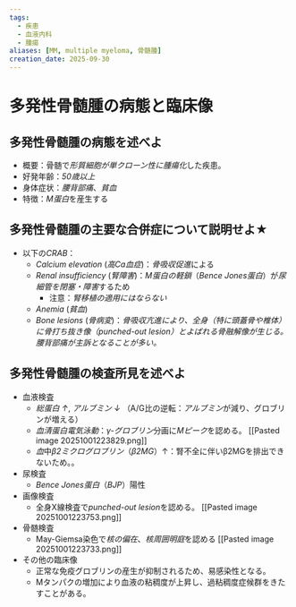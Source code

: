 ```yaml
---
tags:
  - 疾患
  - 血液内科
  - 腫瘍
aliases: [MM, multiple myeloma, 骨髄腫]
creation_date: 2025-09-30
---
```

# 多発性骨髄腫の病態と臨床像
## 多発性骨髄腫の病態を述べよ
- 概要：骨髄で*形質細胞が単クローン性に腫瘍化*した疾患。
- 好発年齢：*50歳以上*
- 身体症状：*腰背部痛*、*貧血*
- 特徴：*M蛋白*を産生する

## 多発性骨髄腫の主要な合併症について説明せよ★
- 以下の*CRAB*：
	- *Calcium elevation* (*高Ca血症*)：*骨吸収促進*による
	- *Renal insufficiency* (*腎障害*)：*M蛋白の軽鎖*（*Bence Jones蛋白*）が*尿細管を閉塞・障害*するため
		- 注意：*腎移植の適用にはならない*
	- *Anemia* (*貧血*)
	- *Bone lesions* (*骨病変*)：*骨吸収亢進により、全身（特に頭蓋骨や椎体）に骨打ち抜き像（punched-out lesion）とよばれる骨融解像が生じる。腰背部痛が主訴となることが多い。*

## 多発性骨髄腫の検査所見を述べよ
- 血液検査
	- *総蛋白 ↑*, *アルブミン ↓* （A/G比の逆転：*アルブミン*が減り、グロブリンが増える）
	- *血清蛋白電気泳動*：*γ-グロブリン*分画に*Mピーク*を認める。
	  [[Pasted image 20251001223829.png]]
	- *血*中*β2ミクログロブリン*（*β2MG*）↑：腎不全に伴いβ2MGを排出できないため。。
- 尿検査
	- *Bence Jones蛋白*（*BJP*）陽性
- 画像検査
	- 全身X線検査で*punched-out lesion*を認める。
	  [[Pasted image 20251001223753.png]]
- 骨髄検査
	- May-Giemsa染色で*核の偏在*、*核周囲明庭*を認める
	  [[Pasted image 20251001223733.png]]
- その他の臨床像
	- 正常な免疫グロブリンの産生が抑制されるため、易感染性となる。
	- Mタンパクの増加により血液の粘稠度が上昇し、過粘稠度症候群をきたすことがある。